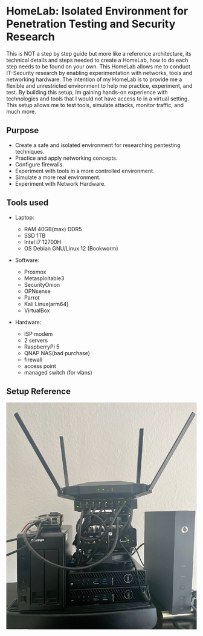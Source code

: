 # HomeLab: Isolated Environment for Penetration Testing and Security Research
This is NOT a step by step guide but more like a reference architecture, its technical details and steps needed to create a HomeLab, how to do each step needs to be found on your own.
This HomeLab allows me to conduct IT-Security research by enabling experimentation with networks, tools and networking hardware.
The intention of my HomeLab is to provide me a flexible and unrestricted environment to help me practice, experiment, and test.
By building this setup, Im gaining hands-on experience with technologies and tools that I would not have access to in a virtual setting. This setup allows me to test tools, simulate attacks, monitor traffic, and much more.

## Purpose
* Create a safe and isolated environment for researching pentesting techniques. 
* Practice and apply networking concepts.
* Configure firewalls.
* Experiment with tools in a more controlled environment.
* Simulate a more real environment.
* Experiment with Network Hardware.

## Tools used

 - Laptop:
   - RAM 40GB(max) DDR5
   - SSD 1TB
   - Intel i7 12700H
   - OS Debian GNU/Linux 12 (Bookworm) 

 - Software:
   - Proxmox 
   - Metasploitable3
   - SecurityOnion 
   - OPNsense 
   - Parrot
   - Kali Linux(arm64)
   - VirtualBox

 - Hardware:
   - ISP modem
   - 2 servers
   - RaspberryPi 5 
   - QNAP NAS(bad purchase)
   - firewall 
   - access point
   - managed switch (for vlans)


## Setup Reference
![setup.jpeg](./img/setup.JPEG)